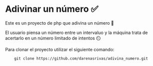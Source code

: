 # Adivinar un número ✅

Este es un proyecto de php que adivina un número 🤔

El usuario piensa un número entre un intervaluo y la máquina trata de acertarlo en un número limitado de intentos ⏲️

Para clonar el proyecto utilizar el siguiente comando: 

```shell
    git clone https://github.com/darenasrivas/adivina_numero.git

```